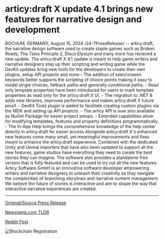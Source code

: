 # articy:draft X update 4.1 brings new features for narrative design and development

BOCHUM, GERMANY, August 15, 2024 /24-7PressRelease/ -- articy:draft, the narrative design software used to create staple games such as Broken Roads, The Talos Principle 2, Disco Elysium and many more has recieved a new update.  The articy:draft X 4.1 update is meant to help game writers and narrative designers step up their scripting and writing game while the DevKit updates bring new tools for the developers to create their own plugins, setup API projects and more   - The addition of seen/unseen keywords better supports the scripting of choice points making it easy to model single choices, fallback paths and generally conditional paths.  - Read only template properties have been introduced for users to mark template properties as read only for the articy:draft X UI.  - The migration to .NET 8 adds new libraries, improves performance and makes articy:draft X future proof.  - DevKit Tools plugin is added to facilitate creating custom plugins via the MDK and setting up API projects.  - The articy API is now also available as NuGet Package for easier project setups.  - Extended capabilities allow for modifying templates, features and property definitions programmatically.  - The In-App Help brings the comprehensive knowledge of the help center directly in articy:draft for easier access   Alongside articy:draft X's enhanced new features come many small, yet meaningful improvements and fixes meant to enhance the articy:draft experience. Combined with the dedicated Unity and Unreal importers that have also been updated to support all the new features, game studios have everything they need to create the best stories they can imagine.  The software also provides a standalone free version that is fully featured and can be used to try out all the new features.  Articy Software GmbH is an innovative software developer empowering writers and narrative designers to unleash their creativity as they navigate the complexities of branching storylines and narrative content management. We believe the future of stories is interactive and aim to shape the way that interactive narrative experiences are created. 

---

[Original/Source Press Release](https://www.24-7pressrelease.com/press-release/513361/articydraft-x-update-41-brings-new-features-for-narrative-design-and-development)
                    

[Newsramp.com TLDR](None) 



[Reddit Post](https://www.reddit.com/r/GamingNewsRamp/comments/1esoyfq/game_narrative_design_software_articydraft/) 



![Blockchain Registration](https://cdn.newsramp.app/24-7PressRelease/qrcode/248/15/swimS1lh.webp)